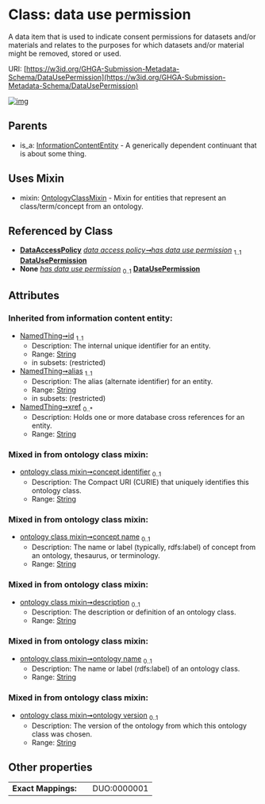 
# Class: data use permission


A data item that is used to indicate consent permissions for datasets and/or materials and relates to the purposes for which datasets and/or material might be removed, stored or used.

URI: [https://w3id.org/GHGA-Submission-Metadata-Schema/DataUsePermission](https://w3id.org/GHGA-Submission-Metadata-Schema/DataUsePermission)


[![img](https://yuml.me/diagram/nofunky;dir:TB/class/[OntologyClassMixin],[InformationContentEntity],[DataAccessPolicy]++-%20has%20data%20use%20permission%201..1>[DataUsePermission&#124;concept_identifier:string%20%3F;concept_name:string%20%3F;description:string%20%3F;ontology_name:string%20%3F;ontology_version:string%20%3F;id(i):string;alias(i):string;xref(i):string%20*],[DataAccessPolicy]++-%20has%20data%20use%20permission(i)%200..1>[DataUsePermission],[DataUsePermission]uses%20-.->[OntologyClassMixin],[InformationContentEntity]^-[DataUsePermission],[DataAccessPolicy])](https://yuml.me/diagram/nofunky;dir:TB/class/[OntologyClassMixin],[InformationContentEntity],[DataAccessPolicy]++-%20has%20data%20use%20permission%201..1>[DataUsePermission&#124;concept_identifier:string%20%3F;concept_name:string%20%3F;description:string%20%3F;ontology_name:string%20%3F;ontology_version:string%20%3F;id(i):string;alias(i):string;xref(i):string%20*],[DataAccessPolicy]++-%20has%20data%20use%20permission(i)%200..1>[DataUsePermission],[DataUsePermission]uses%20-.->[OntologyClassMixin],[InformationContentEntity]^-[DataUsePermission],[DataAccessPolicy])

## Parents

 *  is_a: [InformationContentEntity](InformationContentEntity.md) - A generically dependent continuant that is about some thing.

## Uses Mixin

 *  mixin: [OntologyClassMixin](OntologyClassMixin.md) - Mixin for entities that represent an class/term/concept from an ontology.

## Referenced by Class

 *  **[DataAccessPolicy](DataAccessPolicy.md)** *[data access policy➞has data use permission](data_access_policy_has_data_use_permission.md)*  <sub>1..1</sub>  **[DataUsePermission](DataUsePermission.md)**
 *  **None** *[has data use permission](has_data_use_permission.md)*  <sub>0..1</sub>  **[DataUsePermission](DataUsePermission.md)**

## Attributes


### Inherited from information content entity:

 * [NamedThing➞id](named_thing_id.md)  <sub>1..1</sub>
     * Description: The internal unique identifier for an entity.
     * Range: [String](types/String.md)
     * in subsets: (restricted)
 * [NamedThing➞alias](named_thing_alias.md)  <sub>1..1</sub>
     * Description: The alias (alternate identifier) for an entity.
     * Range: [String](types/String.md)
     * in subsets: (restricted)
 * [NamedThing➞xref](named_thing_xref.md)  <sub>0..\*</sub>
     * Description: Holds one or more database cross references for an entity.
     * Range: [String](types/String.md)

### Mixed in from ontology class mixin:

 * [ontology class mixin➞concept identifier](ontology_class_mixin_concept_identifier.md)  <sub>0..1</sub>
     * Description: The Compact URI (CURIE) that uniquely identifies this ontology class.
     * Range: [String](types/String.md)

### Mixed in from ontology class mixin:

 * [ontology class mixin➞concept name](ontology_class_mixin_concept_name.md)  <sub>0..1</sub>
     * Description: The name or label (typically, rdfs:label) of concept from an ontology, thesaurus, or terminology.
     * Range: [String](types/String.md)

### Mixed in from ontology class mixin:

 * [ontology class mixin➞description](ontology_class_mixin_description.md)  <sub>0..1</sub>
     * Description: The description or definition of an ontology class.
     * Range: [String](types/String.md)

### Mixed in from ontology class mixin:

 * [ontology class mixin➞ontology name](ontology_class_mixin_ontology_name.md)  <sub>0..1</sub>
     * Description: The name or label (rdfs:label) of an ontology class.
     * Range: [String](types/String.md)

### Mixed in from ontology class mixin:

 * [ontology class mixin➞ontology version](ontology_class_mixin_ontology_version.md)  <sub>0..1</sub>
     * Description: The version of the ontology from which this ontology class was chosen.
     * Range: [String](types/String.md)

## Other properties

|                     |     |             |
| ------------------- | --- | ----------- |
| **Exact Mappings:** |     | DUO:0000001 |

